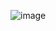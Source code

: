 ![image](https://github.com/omrawal/Design-Patterns/assets/51584907/83083b7a-d9c2-465e-89fa-6bc416c61b98)
